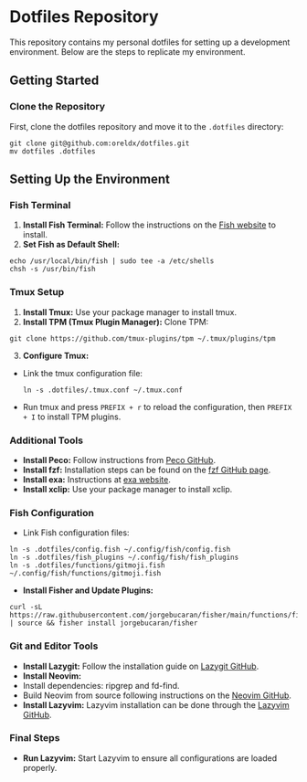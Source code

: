 # Dotfiles Repository

This repository contains my personal dotfiles for setting up a development environment. Below are the steps to replicate my environment.

## Getting Started

### Clone the Repository

First, clone the dotfiles repository and move it to the `.dotfiles` directory:

```
git clone git@github.com:oreldx/dotfiles.git
mv dotfiles .dotfiles
```

## Setting Up the Environment

### Fish Terminal

1. **Install Fish Terminal:** Follow the instructions on the [Fish website](https://fishshell.com) to install.
2. **Set Fish as Default Shell:**

```
echo /usr/local/bin/fish | sudo tee -a /etc/shells
chsh -s /usr/bin/fish
```

### Tmux Setup

1. **Install Tmux:** Use your package manager to install tmux.
2. **Install TPM (Tmux Plugin Manager):** Clone TPM:

```
git clone https://github.com/tmux-plugins/tpm ~/.tmux/plugins/tpm
```

3. **Configure Tmux:**

- Link the tmux configuration file:
  ```
  ln -s .dotfiles/.tmux.conf ~/.tmux.conf
  ```
- Run tmux and press `PREFIX + r` to reload the configuration, then `PREFIX + I` to install TPM plugins.

### Additional Tools

- **Install Peco:** Follow instructions from [Peco GitHub](https://github.com/peco/peco).
- **Install fzf:** Installation steps can be found on the [fzf GitHub page](https://github.com/junegunn/fzf).
- **Install exa:** Instructions at [exa website](https://the.exa.website/).
- **Install xclip:** Use your package manager to install xclip.

### Fish Configuration

- Link Fish configuration files:

```
ln -s .dotfiles/config.fish ~/.config/fish/config.fish
ln -s .dotfiles/fish_plugins ~/.config/fish/fish_plugins
ln -s .dotfiles/functions/gitmoji.fish ~/.config/fish/functions/gitmoji.fish
```

- **Install Fisher and Update Plugins:**

```
curl -sL https://raw.githubusercontent.com/jorgebucaran/fisher/main/functions/fisher.fish | source && fisher install jorgebucaran/fisher
```

### Git and Editor Tools

- **Install Lazygit:** Follow the installation guide on [Lazygit GitHub](https://github.com/jesseduffield/lazygit).
- **Install Neovim:**
- Install dependencies: ripgrep and fd-find.
- Build Neovim from source following instructions on the [Neovim GitHub](https://github.com/neovim/neovim).
- **Install Lazyvim:** Lazyvim installation can be done through the [Lazyvim GitHub](https://github.com/LazyVim/LazyVim).

### Final Steps

- **Run Lazyvim:** Start Lazyvim to ensure all configurations are loaded properly.
